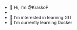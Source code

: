 - 👋 Hi, I’m @KraskoP
- 
- 👀 I’m interested in learning GIT
- 🌱 I’m currently learning Docker


<!---
KraskoP/KraskoP is a ✨ special ✨ repository because its `README.md` (this file) appears on your GitHub profile.
You can click the Preview link to take a look at your changes.
--->
